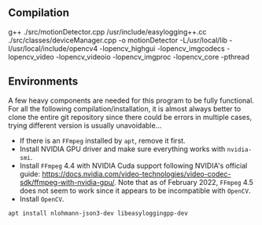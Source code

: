 ## Compilation

g++ ./src/motionDetector.cpp /usr/include/easylogging++.cc ./src/classes/deviceManager.cpp -o motionDetector -L/usr/local/lib -I/usr/local/include/opencv4 -lopencv_highgui -lopencv_imgcodecs -lopencv_video -lopencv_videoio -lopencv_imgproc -lopencv_core -pthread


## Environments

A few heavy components are needed for this program to be fully functional.
For all the following compilation/installation, it is almost always better to
clone the entire git repository since there could be errors in multiple cases,
trying different version is usually unavoidable...

* If there is an `FFmpeg` installed by `apt`, remove it first.
* Install NVIDIA GPU driver and make sure everything works with `nvidia-smi`.
* Install `FFmpeg` 4.4 with NVIDIA Cuda support following NVIDIA's official guide: https://docs.nvidia.com/video-technologies/video-codec-sdk/ffmpeg-with-nvidia-gpu/. Note that as of February 2022, `FFmpeg` 4.5 does not seem to work since it appears to be incompatible with `OpenCV`.
* Install `OpenCV`.

```
apt install nlohmann-json3-dev libeasyloggingpp-dev
```